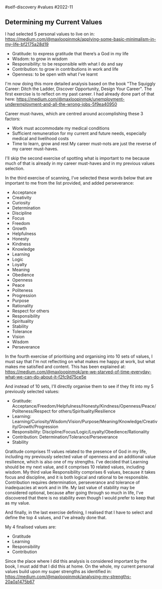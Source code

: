 #self-discovery
#values
#2022-11

## Determining my Current Values

I had selected 5 personal values to live on in:
https://medium.com/@maxloopinmok/applying-some-basic-minimalism-in-my-life-bf2175a28d19
* Gratitude: to express gratitude that there’s a God in my life
* Wisdom: to grow in wisdom
* Responsibility: to be responsible with what I do and say
* Contribution: to grow in contributions in work and life
* Openness: to be open with what I’ve learnt

I'm now doing this more detailed analysis based on the book "The Squiggly Career: Ditch the Ladder, Discover Opportunity, Design Your Career".  The first exercise is to reflect on my past career.  I had already done part of that here:
https://medium.com/@maxloopinmok/unemployment-underemployment-and-all-the-wrong-jobs-5f9ea40950

Career must-haves, which are centred around accomplishing these 3 factors:
* Work must accommodate my medical conditions
* Sufficient remuneration for my current and future needs, especially medical and livelihood costs
* Time to learn, grow and rest
My career must-nots are just the reverse of my career must-haves.

I'll skip the second exercise of spotting what is important to me because much of that is already in my career must-haves and in my previous values selection.

In the third exercise of scanning, I've selected these words below that are important to me from the list provided, and added perseverance:
- Acceptance
- Creativity
- Curiosity
- Determination
- Discipline
- Focus
- Freedom
- Growth
- Helpfulness
- Honesty
- Kindness
- Knowledge
- Learning
- Logic
- Loyalty
- Meaning
- Obedience
- Openness
- Peace
- Politeness
- Progression
- Purpose
- Rationality
- Respect for others
- Responsibility
- Spirituality
- Stability
- Tolerance
- Vision
- Wisdom
- Perseverance

In the fourth exercise of prioritising and organising into 10 sets of values, I must say that I'm not reflecting on what makes me happy at work, but what makes me satisfied and content.  This has been explained at:
https://medium.com/@maxloopinmok/are-we-starved-of-time-everyday-what-we-can-do-about-it-f2fc9d75ce5e

And instead of 10 sets, I'll directly organise them to see if they fit into my 5 previously selected values:
* Gratitude: Acceptance/Freedom/Helpfulness/Honesty/Kindness/Openness/Peace/Politeness/Respect for others/Spirituality/Resilience
* Learning: Learning/Curiosity/Wisdom/Vision/Purpose/Meaning/Knowledge/Creativity/Growth/Progression
* Responsibility: Discipline/Focus/Logic/Loyalty/Obedience/Rationality
* Contribution: Determination/Tolerance/Perseverance
* Stability

Gratitude comprises 11 values related to the presence of God in my life, including my previously selected value of openness and an additional value resilience, which is also one of my strengths.  I've decided that Learning should be my next value, and it comprises 10 related values, including wisdom.  My third value Responsibility comprises 6 values, because it takes focus and discipline, and it is both logical and rational to be responsible.  Contribution requires determination, perseverance and tolerance of inadequacies at work and in life.  My last value of stability may be considered optional, because after going through so much in life, I've discovered that there is no stability even though I would prefer to keep that as my value.

And finally, in the last exercise defining, I realised that I have to select and define the top 4 values, and I've already done that.

My 4 finalised values are:
* Gratitude
* Learning
* Responsibility
* Contribution

Since the place where I did this analysis is considered important by the book, I must add that I did this at home.  On the whole, my current personal values build upon my super strengths as identified in:
https://medium.com/@maxloopinmok/analysing-my-strengths-20a0a1475b67


